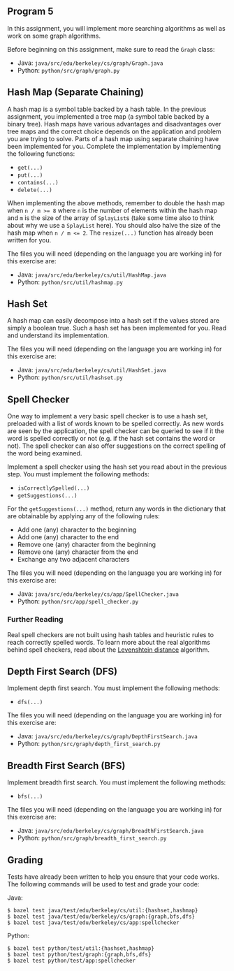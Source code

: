 Program 5
---------
In this assignment, you will implement more searching algorithms as well as work on some graph
algorithms.

Before beginning on this assignment, make sure to read the `Graph` class:

- Java: `java/src/edu/berkeley/cs/graph/Graph.java`
- Python: `python/src/graph/graph.py`

Hash Map (Separate Chaining)
----------------------------
A hash map is a symbol table backed by a hash table. In the previous assignment, you implemented a
tree map (a symbol table backed by a binary tree). Hash maps have various advantages and
disadvantages over tree maps and the correct choice depends on the application and problem you
are trying to solve. Parts of a hash map using separate chaining have been implemented for you.
Complete the implementation by implementing the following functions:

- `get(...)`
- `put(...)`
- `contains(...)`
- `delete(...)`

When implementing the above methods, remember to double the hash map when `n / m >= 8` where `n` is
the number of elements within the hash map and `m` is the size of the array of `SplayList`s (take
some time also to think about why we use a `SplayList` here). You should also halve the size of the
hash map when `n / m <= 2`. The `resize(...)` function has already been written for you.

The files you will need (depending on the language you are working in) for this exercise are:

- Java: `java/src/edu/berkeley/cs/util/HashMap.java`
- Python: `python/src/util/hashmap.py`

Hash Set
--------
A hash map can easily decompose into a hash set if the values stored are simply a boolean true. Such
a hash set has been implemented for you. Read and understand its implementation.

The files you will need (depending on the language you are working in) for this exercise are:

- Java: `java/src/edu/berkeley/cs/util/HashSet.java`
- Python: `python/src/util/hashset.py`

Spell Checker
-------------
One way to implement a very basic spell checker is to use a hash set, preloaded with a list of words
known to be spelled correctly. As new words are seen by the application, the spell checker can be
queried to see if it the word is spelled correctly or not (e.g. if the hash set contains the word or
not). The spell checker can also offer suggestions on the correct spelling of the word being
examined.

Implement a spell checker using the hash set you read about in the previous step. You must implement
the following methods:

- `isCorrectlySpelled(...)`
- `getSuggestions(...)`

For the `getSuggestions(...)` method, return any words in the dictionary that are obtainable by
applying any of the following rules:

- Add one (any) character to the beginning
- Add one (any) character to the end
- Remove one (any) character from the beginning
- Remove one (any) character from the end
- Exchange any two adjacent characters

The files you will need (depending on the language you are working in) for this exercise are:

- Java: `java/src/edu/berkeley/cs/app/SpellChecker.java`
- Python: `python/src/app/spell_checker.py`

### Further Reading
Real spell checkers are not built using hash tables and heuristic rules to reach correctly spelled
words. To learn more about the real algorithms behind spell checkers, read about the [Levenshtein
distance](https://en.wikipedia.org/wiki/Levenshtein_distance) algorithm.

Depth First Search (DFS)
------------------------
Implement depth first search. You must implement the following methods:

- `dfs(...)`

The files you will need (depending on the language you are working in) for this exercise are:

- Java: `java/src/edu/berkeley/cs/graph/DepthFirstSearch.java`
- Python: `python/src/graph/depth_first_search.py`

Breadth First Search (BFS)
--------------------------
Implement breadth first search. You must implement the following methods:

- `bfs(...)`

The files you will need (depending on the language you are working in) for this exercise are:

- Java: `java/src/edu/berkeley/cs/graph/BreadthFirstSearch.java`
- Python: `python/src/graph/breadth_first_search.py`

Grading
-------
Tests have already been written to help you ensure that your code works. The following commands will
be used to test and grade your code:

Java:

    $ bazel test java/test/edu/berkeley/cs/util:{hashset,hashmap}
    $ bazel test java/test/edu/berkeley/cs/graph:{graph,bfs,dfs}
    $ bazel test java/test/edu/berkeley/cs/app:spellchecker

Python:

    $ bazel test python/test/util:{hashset,hashmap}
    $ bazel test python/test/graph:{graph,bfs,dfs}
    $ bazel test python/test/app:spellchecker
